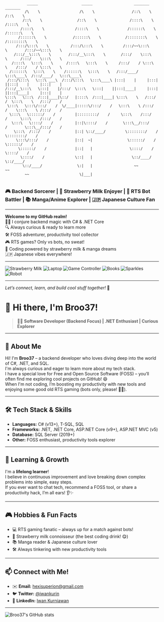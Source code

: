 ```
          _____                    _____                   _______                  _______         
         /\    \                  /\    \                 /::\    \                /::\    \        
        /::\    \                /::\    \               /::::\    \              /::::\    \       
       /::::\    \              /::::\    \             /::::::\    \            /::::::\    \      
      /::::::\    \            /::::::\    \           /::::::::\    \          /::::::::\    \     
     /:::/\:::\    \          /:::/\:::\    \         /:::/~~\:::\    \        /:::/~~\:::\    \    
    /:::/__\:::\    \        /:::/__\:::\    \       /:::/    \:::\    \      /:::/    \:::\    \   
   /::::\   \:::\    \      /::::\   \:::\    \     /:::/    / \:::\    \    /:::/    / \:::\    \  
  /::::::\   \:::\    \    /::::::\   \:::\    \   /:::/____/   \:::\____\  /:::/____/   \:::\____\ 
 /:::/\:::\   \:::\ ___\  /:::/\:::\   \:::\____\ |:::|    |     |:::|    ||:::|    |     |:::|    |
/:::/__\:::\   \:::|    |/:::/  \:::\   \:::|    ||:::|____|     |:::|    ||:::|____|     |:::|    |
\:::\   \:::\  /:::|____|\::/   |::::\  /:::|____| \:::\    \   /:::/    /  \:::\    \   /:::/    / 
 \:::\   \:::\/:::/    /  \/____|:::::\/:::/    /   \:::\    \ /:::/    /    \:::\    \ /:::/    /  
  \:::\   \::::::/    /         |:::::::::/    /     \:::\    /:::/    /      \:::\    /:::/    /   
   \:::\   \::::/    /          |::|\::::/    /       \:::\__/:::/    /        \:::\__/:::/    /    
    \:::\  /:::/    /           |::| \::/____/         \::::::::/    /          \::::::::/    /     
     \:::\/:::/    /            |::|  ~|                \::::::/    /            \::::::/    /      
      \::::::/    /             |::|   |                 \::::/    /              \::::/    /       
       \::::/    /              \::|   |                  \::/____/                \::/____/        
        \::/____/                \:|   |                   ~~                       ~~              
         ~~                       \|___|                                                            
                                                                                                    
```
### 🎮 Backend Sorcerer | 🍓 Strawberry Milk Enjoyer | 👾 RTS Bot Battler | 📚 Manga/Anime Explorer | 🇯🇵 Japanese Culture Fan

---

**Welcome to my GitHub realm!**  
🧑‍💻 I conjure backend magic with C# & .NET Core  
🔍 Always curious & ready to learn more  
🛠️ FOSS adventurer, productivity tool collector  
🎮 RTS games? Only vs bots, no sweat!  
🍓 Coding powered by strawberry milk & manga dreams  
🇯🇵 Japanese vibes everywhere!

---

![Strawberry Milk](https://em-content.zobj.net/source/microsoft-teams/363/strawberry_1f353.png) ![Laptop](https://em-content.zobj.net/source/microsoft-teams/363/laptop_1f4bb.png) ![Game Controller](https://em-content.zobj.net/source/microsoft-teams/363/video-game_1f3ae.png) ![Books](https://em-content.zobj.net/source/microsoft-teams/363/books_1f4da.png) ![Sparkles](https://em-content.zobj.net/source/microsoft-teams/363/sparkles_2728.png) ![Robot](https://em-content.zobj.net/source/microsoft-teams/363/robot_1f916.png)

---

*Let’s connect, learn, and build cool stuff together!* 🚀

# 👋 Hi there, I'm Broo37!

> 🧑‍💻 **Software Developer (Backend Focus) | .NET Enthusiast | Curious Explorer**

---

## 🚀 About Me

Hi! I'm **Broo37** – a backend developer who loves diving deep into the world of C#, .NET, and SQL.  
I'm always curious and eager to learn more about my tech stack.  
I have a special love for Free and Open Source Software (FOSS) – you’ll often find me exploring cool projects on GitHub! 😄  
When I'm not coding, I’m boosting my productivity with new tools and enjoying some good old RTS gaming (bots only, please! 🤖🏰).

---

## 🛠️ Tech Stack & Skills

- **Languages:** C# (v13+), T-SQL, SQL
- **Frameworks:** .NET, .NET Core, ASP.NET Core (v9+), ASP.NET MVC (v5)
- **Database:** SQL Server (2019+)
- **Other:** FOSS enthusiast, productivity tools explorer

---

## 🌱 Learning & Growth

I'm a **lifelong learner**!  
I believe in continuous improvement and love breaking down complex problems into simple, easy steps.  
If you ever want to chat tech, recommend a FOSS tool, or share a productivity hack, I’m all ears! 👂✨

---

## 🎮 Hobbies & Fun Facts

- 💻 RTS gaming fanatic – always up for a match against bots!
- 🍓 Strawberry milk connoisseur (the best coding drink! 😋)
- 📚 Manga reader & Japanese culture lover
- 🛠️ Always tinkering with new productivity tools

---

## 📫 Connect with Me!

- ✉️ **Email:** [hexisuperion@gmail.com](mailto:hexisuperion@gmail.com)
- 🐦 **Twitter:** [@iwankurin](https://twitter.com/iwankurin)
- 💼 **LinkedIn:** [Iwan Kurniawan](https://www.linkedin.com/in/iwan-kurniawan-67b917a6/)

---

![Broo37's GitHub stats](https://github-readme-stats.vercel.app/api?username=Broo37&show_icons=true&theme=radical)
